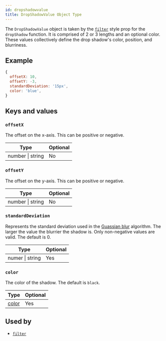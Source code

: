 ```yaml
---
id: dropshadowvalue
title: DropShadowValue Object Type
---
```

The `DropShadowValue` object is taken by the [`filter`](./view-style-props.md#filter) style prop for the `dropShadow` function. It is comprised of 2 or 3 lengths and an optional color. These values collectively define the drop shadow's color, position, and blurriness.

## Example

```js
{
  offsetX: 10,
  offsetY: -3,
  standardDeviation: '15px',
  color: 'blue',
}
```

## Keys and values

### `offsetX`

The offset on the x-axis. This can be positive or negative.

| Type   | Optional |
| ------ | -------- |
| number \| string | No      |

### `offsetY`

The offset on the y-axis. This can be positive or negative.

| Type    | Optional |
| ------- | -------- |
| number \| string | No      |

### `standardDeviation`

Represents the standard deviation used in the [Guassian blur](https://en.wikipedia.org/wiki/Gaussian_blur) algorithm. The larger the value the blurrier the shadow is. Only non-negative values are valid. The default is 0.

| Type | Optional |
| ---- | -------- |
| numer \| string  | Yes       |

### `color`

The color of the shadow. The default is `black`.

| Type   | Optional |
| ------ | -------- |
| [color](./colors.md) | Yes       |

## Used by

- [`filter`](./view-style-props.md#filter)
